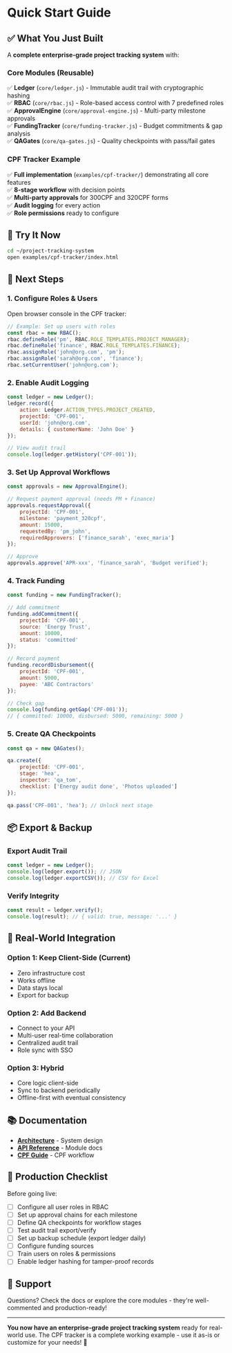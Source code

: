 # Quick Start Guide

## ✅ What You Just Built

A **complete enterprise-grade project tracking system** with:

### Core Modules (Reusable)
✅ **Ledger** (`core/ledger.js`) - Immutable audit trail with cryptographic hashing  
✅ **RBAC** (`core/rbac.js`) - Role-based access control with 7 predefined roles  
✅ **ApprovalEngine** (`core/approval-engine.js`) - Multi-party milestone approvals  
✅ **FundingTracker** (`core/funding-tracker.js`) - Budget commitments & gap analysis  
✅ **QAGates** (`core/qa-gates.js`) - Quality checkpoints with pass/fail gates  

### CPF Tracker Example
✅ **Full implementation** (`examples/cpf-tracker/`) demonstrating all core features  
✅ **8-stage workflow** with decision points  
✅ **Multi-party approvals** for 300CPF and 320CPF forms  
✅ **Audit logging** for every action  
✅ **Role permissions** ready to configure  

## 🚀 Try It Now

```bash
cd ~/project-tracking-system
open examples/cpf-tracker/index.html
```

## 🔧 Next Steps

### 1. Configure Roles & Users
Open browser console in the CPF tracker:
```javascript
// Example: Set up users with roles
const rbac = new RBAC();
rbac.defineRole('pm', RBAC.ROLE_TEMPLATES.PROJECT_MANAGER);
rbac.defineRole('finance', RBAC.ROLE_TEMPLATES.FINANCE);
rbac.assignRole('john@org.com', 'pm');
rbac.assignRole('sarah@org.com', 'finance');
rbac.setCurrentUser('john@org.com');
```

### 2. Enable Audit Logging
```javascript
const ledger = new Ledger();
ledger.record({
    action: Ledger.ACTION_TYPES.PROJECT_CREATED,
    projectId: 'CPF-001',
    userId: 'john@org.com',
    details: { customerName: 'John Doe' }
});

// View audit trail
console.log(ledger.getHistory('CPF-001'));
```

### 3. Set Up Approval Workflows
```javascript
const approvals = new ApprovalEngine();

// Request payment approval (needs PM + Finance)
approvals.requestApproval({
    projectId: 'CPF-001',
    milestone: 'payment_320cpf',
    amount: 15000,
    requestedBy: 'pm_john',
    requiredApprovers: ['finance_sarah', 'exec_maria']
});

// Approve
approvals.approve('APR-xxx', 'finance_sarah', 'Budget verified');
```

### 4. Track Funding
```javascript
const funding = new FundingTracker();

// Add commitment
funding.addCommitment({
    projectId: 'CPF-001',
    source: 'Energy Trust',
    amount: 10000,
    status: 'committed'
});

// Record payment
funding.recordDisbursement({
    projectId: 'CPF-001',
    amount: 5000,
    payee: 'ABC Contractors'
});

// Check gap
console.log(funding.getGap('CPF-001'));
// { committed: 10000, disbursed: 5000, remaining: 5000 }
```

### 5. Create QA Checkpoints
```javascript
const qa = new QAGates();

qa.create({
    projectId: 'CPF-001',
    stage: 'hea',
    inspector: 'qa_tom',
    checklist: ['Energy audit done', 'Photos uploaded']
});

qa.pass('CPF-001', 'hea'); // Unlock next stage
```

## 📦 Export & Backup

### Export Audit Trail
```javascript
const ledger = new Ledger();
console.log(ledger.export()); // JSON
console.log(ledger.exportCSV()); // CSV for Excel
```

### Verify Integrity
```javascript
const result = ledger.verify();
console.log(result); // { valid: true, message: '...' }
```

## 🎯 Real-World Integration

### Option 1: Keep Client-Side (Current)
- Zero infrastructure cost
- Works offline
- Data stays local
- Export for backup

### Option 2: Add Backend
- Connect to your API
- Multi-user real-time collaboration
- Centralized audit trail
- Role sync with SSO

### Option 3: Hybrid
- Core logic client-side
- Sync to backend periodically
- Offline-first with eventual consistency

## 📚 Documentation

- **[Architecture](docs/architecture.md)** - System design
- **[API Reference](docs/api-reference.md)** - Module docs
- **[CPF Guide](examples/cpf-tracker/README.md)** - CPF workflow

## 🔐 Production Checklist

Before going live:
- [ ] Configure all user roles in RBAC
- [ ] Set up approval chains for each milestone
- [ ] Define QA checkpoints for workflow stages
- [ ] Test audit trail export/verify
- [ ] Set up backup schedule (export ledger daily)
- [ ] Configure funding sources
- [ ] Train users on roles & permissions
- [ ] Enable ledger hashing for tamper-proof records

## 🤝 Support

Questions? Check the docs or explore the core modules - they're well-commented and production-ready!

---

**You now have an enterprise-grade project tracking system** ready for real-world use. The CPF tracker is a complete working example - use it as-is or customize for your needs! 🎉

